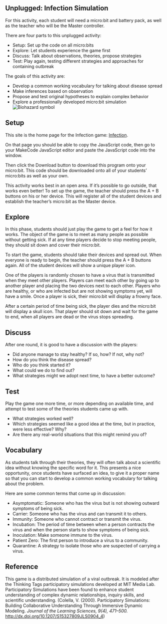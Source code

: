 ## Unplugged: Infection Simulation

For this activity, each student will need a micro:bit and battery pack, as well as the teacher who will be the Master controller.

There are four parts to this unplugged activity:
* Setup: Set up the code on all micro:bits
* Explore: Let students experience the game first
* Discuss: Talk about observations, theories, propose strategies
* Test: Play again, testing different strategies and approaches for containing outbreak

The goals of this activity are:
* Develop a common working vocabulary for talking about disease spread
* Make inferences based on observation
* Propose and test original hypotheses to explain complex behavior
* Explore a professionally developed micro:bit simulation
 
![Biohazard symbol](/static/courses/csintro/radio/biohazard.png)

## Setup

This site is the home page for the Infection game: [Infection](/projects/infection).

On that page you should be able to copy the JavaScript code, then go to your MakeCode JavaScript editor and paste the JavaScript code into the window.

Then click the Download button to download this program onto your micro:bit. This code should be downloaded onto all of your students’ micro:bits as well as your own.

This activity works best in an open area. If it’s possible to go outside, that works even better! To set up the game, the teacher should press the A + B buttons on his or her device. This will register all of the student devices and establish the teacher’s micro:bit as the Master device.

## Explore

In this phase, students should just play the game to get a feel for how it works. The object of the game is to meet as many people as possible without getting sick. If at any time players decide to stop meeting people, they should sit down and cover their micro:bit.

To start the game, students should take their devices and spread out. When everyone is ready to begin, the teacher should press the A + B buttons again. All of the student devices will show a unique player icon.

One of the players is randomly chosen to have a virus that is transmitted when they meet other players. Players can meet each other by going up to another player and placing the two devices next to each other. Players who are healthy, or who are infected but are not showing symptoms yet, will have a smile. Once a player is sick, their micro:bit will display a frowny face.

After a certain period of time being sick, the player dies and the micro:bit will display a skull icon. That player should sit down and wait for the game to end, when all players are dead or the virus stops spreading.

## Discuss

After one round, it is good to have a discussion with the players:
* Did anyone manage to stay healthy? If so, how? If not, why not?
* How do you think the disease spread?
* Who do you think started it?
* What could we do to find out?
* What strategies might we adopt next time, to have a better outcome?

## Test

Play the game one more time, or more depending on available time, and attempt to test some of the theories students came up with. 
* What strategies worked well? 
* Which strategies seemed like a good idea at the time, but in practice, were less effective? Why? 
* Are there any real-world situations that this might remind you of?
 
## Vocabulary

As students talk through their theories, they will often talk about a scientific idea without knowing the specific word for it. This presents a nice opportunity, once students have surfaced an idea, to give it a proper name so that you can start to develop a common working vocabulary for talking about the problem. 

Here are some common terms that come up in discussion:
* Asymptomatic: Someone who has the virus but is not showing outward symptoms of being sick.
* Carrier: Someone who has the virus and can transmit it to others.
* Immunity: Someone who cannot contract or transmit the virus.
* Incubation: The period of time between when a person contracts the virus and when the person starts to show symptoms of being sick.
* Inoculation: Make someone immune to the virus.
* Patient Zero: The first person to introduce a virus to a community.
* Quarantine: A strategy to isolate those who are suspected of carrying a virus.

## Reference

This game is a distributed simulation of a viral outbreak. It is modeled after the Thinking Tags participatory simulations developed at MIT Media Lab. Participatory Simulations have been found to enhance student understanding of complex dynamic relationships, inquiry skills, and scientific understanding. (Colella, V. (2000). Participatory Simulations: Building Collaborative Understanding Through Immersive Dynamic Modeling. _Journal of the Learning Sciences, 9(4), 471–500._ http://dx.doi.org/10.1207/S15327809JLS0904_4)

